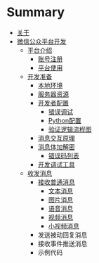 # Summary

* [关于](README.md)
* [微信公众平台开发](chapter1.md)
  * [平台介绍](chapter1/ping-tai-jie-shao.md)
    * [账号注册](chapter1/ping-tai-jie-shao/zhang-hao-zhu-ce.md)
    * [平台使用](chapter1/ping-tai-jie-shao/ping-tai-shi-yong.md)
  * [开发准备](chapter1/kai-shi-kai-fa.md)
    * [本地环境](chapter1/ben-di-huan-jing.md)
    * [服务器资源](chapter1/fu-wu-qi-zi-yuan.md)
    * [开发者配置](chapter1/kai-fa-zhe-pei-zhi.md)
      * [错误调试](chapter1/kai-fa-zhe-pei-zhi/cuo-wu-diao-shi.md)
      * [Python配置](chapter1/kai-fa-zhe-pei-zhi/pythonpei-zhi.md)
      * [验证逻辑流程图](chapter1/kai-fa-zhe-pei-zhi/yan-zheng-luo-ji-liu-cheng-tu.md)
    * [消息交互原理](chapter1/xiao-xi-jiao-hu-yuan-li.md)
    * [消息体加解密](chapter1/xiao-xi-ti-jia-jie-mi-shi-xian.md)
      * [错误码列表](chapter1/xiao-xi-ti-jia-jie-mi-shi-xian/cuo-wu-ma-lie-biao.md)
    * [开发调试工具](chapter1/kai-fa-diao-shi-gong-ju.md)
  * [收发消息](chapter1/shou-fa-xiao-xi.md)
    * [接收普通消息](chapter1/shou-fa-xiao-xi/jie-shou-pu-tong-xiao-xi.md)
      * [文本消息](chapter1/shou-fa-xiao-xi/jie-shou-pu-tong-xiao-xi/wen-ben-xiao-xi.md)
      * [图片消息](chapter1/shou-fa-xiao-xi/jie-shou-pu-tong-xiao-xi/tu-pian-xiao-xi.md)
      * [语音消息](chapter1/shou-fa-xiao-xi/jie-shou-pu-tong-xiao-xi/yu-yin-xiao-xi.md)
      * [视频消息](chapter1/shou-fa-xiao-xi/jie-shou-pu-tong-xiao-xi/shi-pin-xiao-xi.md)
      * [小视频消息](chapter1/shou-fa-xiao-xi/jie-shou-pu-tong-xiao-xi/xiao-shi-pin-xiao-xi.md)
    * 发送被动回复消息
    * 接收事件推送消息
    * 示例代码

